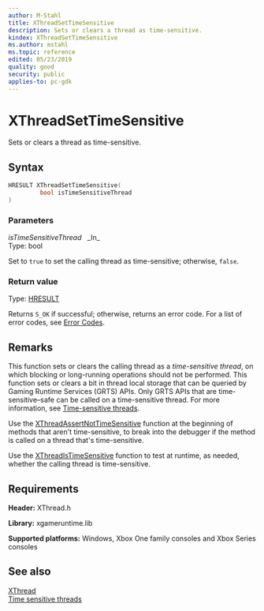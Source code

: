 ```yaml
---
author: M-Stahl
title: XThreadSetTimeSensitive
description: Sets or clears a thread as time-sensitive.
kindex: XThreadSetTimeSensitive
ms.author: mstahl
ms.topic: reference
edited: 05/23/2019
quality: good
security: public
applies-to: pc-gdk
---
```


# XThreadSetTimeSensitive  
  
Sets or clears a thread as time-sensitive.  
  
## Syntax
  
```cpp
HRESULT XThreadSetTimeSensitive(  
         bool isTimeSensitiveThread  
)  
```  
  
### Parameters
  
*isTimeSensitiveThread* &nbsp;&nbsp;\_In\_  
Type: bool  
  
Set to `true` to set the calling thread as time-sensitive; otherwise, `false`.  
  
### Return value
  
Type: [HRESULT](/openspecs/windows_protocols/ms-erref/0642cb2f-2075-4469-918c-4441e69c548a)  
  
Returns `S_OK` if successful; otherwise, returns an error code. For a list of error codes, see [Error Codes](../../../errorcodes.md).  
  
## Remarks
  
This function sets or clears the calling thread as a *time-sensitive thread*, on which blocking or long-running operations should not be performed. This function sets or clears a bit in thread local storage that can be queried by Gaming Runtime Services (GRTS) APIs. Only GRTS APIs that are time-sensitive&ndash;safe can be called on a time-sensitive thread. For more information, see [Time-sensitive threads](../../../../system/overviews/time-sensitive-threads.md).  
  
Use the [XThreadAssertNotTimeSensitive](xthreadassertnottimesensitive.md) function at the beginning of methods that aren't time-sensitive, to break into the debugger if the method is called on a thread that's time-sensitive.  
  
Use the [XThreadIsTimeSensitive](xthreadistimesensitive.md) function to test at runtime, as needed, whether the calling thread is time-sensitive.  
  
## Requirements  
  
**Header:** XThread.h  
  
**Library:** xgameruntime.lib  
  
**Supported platforms:** Windows, Xbox One family consoles and Xbox Series consoles  
  
## See also

[XThread](../xthread_members.md)  
[Time sensitive threads](../../../../system/overviews/time-sensitive-threads.md)  
  